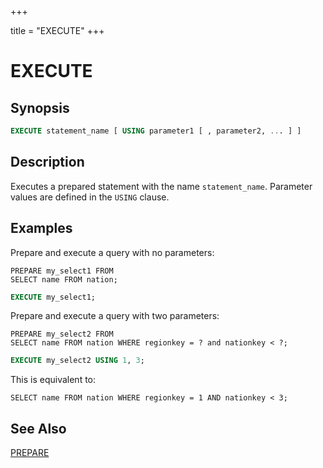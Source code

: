 +++

title = "EXECUTE"
+++

EXECUTE
=======

Synopsis
--------

``` sql
EXECUTE statement_name [ USING parameter1 [ , parameter2, ... ] ]
```

Description
-----------

Executes a prepared statement with the name `statement_name`. Parameter values are defined in the `USING` clause.

Examples
--------

Prepare and execute a query with no parameters:

    PREPARE my_select1 FROM
    SELECT name FROM nation;

``` sql
EXECUTE my_select1;
```

Prepare and execute a query with two parameters:

    PREPARE my_select2 FROM
    SELECT name FROM nation WHERE regionkey = ? and nationkey < ?;

``` sql
EXECUTE my_select2 USING 1, 3;
```

This is equivalent to:

    SELECT name FROM nation WHERE regionkey = 1 AND nationkey < 3;

See Also
--------

[PREPARE](./prepare.html)